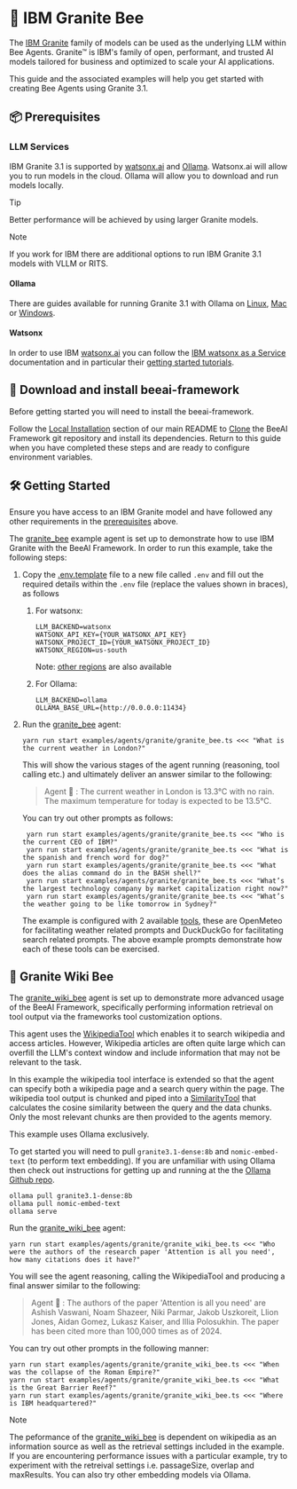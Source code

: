 # 🐝 IBM Granite Bee

The [IBM Granite](https://www.ibm.com/granite) family of models can be used as the underlying LLM within Bee Agents. Granite™ is IBM's family of open, performant, and trusted AI models tailored for business and optimized to scale your AI applications.

This guide and the associated examples will help you get started with creating Bee Agents using Granite 3.1.

## 📦 Prerequisites

### LLM Services

IBM Granite 3.1 is supported by [watsonx.ai](https://www.ibm.com/products/watsonx-ai) and [Ollama](https://ollama.com/). Watsonx.ai will allow you to run models in the cloud. Ollama will allow you to download and run models locally.

> [!TIP]
> Better performance will be achieved by using larger Granite models.

> [!NOTE]
> If you work for IBM there are additional options to run IBM Granite 3.1 models with VLLM or RITS.

#### Ollama

There are guides available for running Granite 3.1 with Ollama on [Linux](https://www.ibm.com/granite/docs/run/granite-on-linux/granite/), [Mac](https://www.ibm.com/granite/docs/run/granite-on-mac/granite/) or [Windows](https://www.ibm.com/granite/docs/run/granite-on-windows/granite/).

#### Watsonx

In order to use IBM [watsonx.ai](https://www.ibm.com/products/watsonx-ai) you can follow the [IBM watsonx as a Service](https://www.ibm.com/docs/en/watsonx/saas) documentation and in particular their [getting started tutorials](https://www.ibm.com/docs/en/watsonx/saas?topic=getting-started-tutorials).

## 🐝 Download and install beeai-framework

Before getting started you will need to install the beeai-framework.

Follow the [Local Installation](https://github.com/i-am-bee/beeai-framework?tab=readme-ov-file#local-installation) section of our main README to [Clone](https://docs.github.com/en/repositories/creating-and-managing-repositories/cloning-a-repository) the BeeAI Framework git repository and install its dependencies. Return to this guide when you have completed these steps and are ready to configure environment variables.

## 🛠️ Getting Started

Ensure you have access to an IBM Granite model and have followed any other requirements in the [prerequisites](#prerequisites) above.

The [granite_bee](/examples/agents/granite/granite_bee.ts) example agent is set up to demonstrate how to use IBM Granite with the BeeAI Framework. In order to run this example, take the following steps:

1. Copy the [.env.template](/.env.template) file to a new file called `.env` and fill out the required details within the `.env` file (replace the values shown in braces), as follows

   1. For watsonx:

      ```.env
      LLM_BACKEND=watsonx
      WATSONX_API_KEY={YOUR_WATSONX_API_KEY}
      WATSONX_PROJECT_ID={YOUR_WATSONX_PROJECT_ID}
      WATSONX_REGION=us-south
      ```

      Note: [other regions](https://www.ibm.com/docs/en/watsonx/saas?topic=integrations-regional-availability-cloud) are also available

   1. For Ollama:

      ```.env
      LLM_BACKEND=ollama
      OLLAMA_BASE_URL={http://0.0.0.0:11434}
      ```

1. Run the [granite_bee](/examples/agents/granite/granite_bee.ts) agent:

   ```shell
   yarn run start examples/agents/granite/granite_bee.ts <<< "What is the current weather in London?"
   ```

   This will show the various stages of the agent running (reasoning, tool calling etc.) and ultimately deliver an answer similar to the following:

   > Agent 🤖 : The current weather in London is 13.3°C with no rain. The maximum temperature for today is expected to be 13.5°C.

   You can try out other prompts as follows:

   ```shell
    yarn run start examples/agents/granite/granite_bee.ts <<< "Who is the current CEO of IBM?"
    yarn run start examples/agents/granite/granite_bee.ts <<< "What is the spanish and french word for dog?"
    yarn run start examples/agents/granite/granite_bee.ts <<< "What does the alias command do in the BASH shell?"
    yarn run start examples/agents/granite/granite_bee.ts <<< "What’s the largest technology company by market capitalization right now?"
    yarn run start examples/agents/granite/granite_bee.ts <<< "What’s the weather going to be like tomorrow in Sydney?"
   ```

   The example is configured with 2 available [tools](/docs/tools.md), these are OpenMeteo for facilitating weather related prompts and DuckDuckGo for facilitating search related prompts. The above example prompts demonstrate how each of these tools can be exercised.

## 🤖 Granite Wiki Bee

The [granite_wiki_bee](/examples/agents/granite/granite_wiki_bee.ts) agent is set up to demonstrate more advanced usage of the BeeAI Framework, specifically performing information retrieval on tool output via the frameworks tool customization options.

This agent uses the [WikipediaTool](/src/tools/search/wikipedia.ts) which enables it to search wikipedia and access articles. However, Wikipedia articles are often quite large which can overfill the LLM's context window and include information that may not be relevant to the task.

In this example the wikipedia tool interface is extended so that the agent can specify both a wikipedia page and a search query within the page. The wikipedia tool output is chunked and piped into a [SimilarityTool](/src/tools/similarity.ts) that calculates the cosine similarity between the query and the data chunks. Only the most relevant chunks are then provided to the agents memory.

This example uses Ollama exclusively.

To get started you will need to pull `granite3.1-dense:8b` and `nomic-embed-text` (to perform text embedding). If you are unfamiliar with using Ollama then check out instructions for getting up and running at the the [Ollama Github repo](https://github.com/ollama/ollama).

```shell
ollama pull granite3.1-dense:8b
ollama pull nomic-embed-text
ollama serve
```

Run the [granite_wiki_bee](/examples/agents/granite/granite_wiki_bee.ts) agent:

```shell
yarn run start examples/agents/granite/granite_wiki_bee.ts <<< "Who were the authors of the research paper 'Attention is all you need', how many citations does it have?"
```

You will see the agent reasoning, calling the WikipediaTool and producing a final answer similar to the following:

> Agent 🤖 : The authors of the paper 'Attention is all you need' are Ashish Vaswani, Noam Shazeer, Niki Parmar, Jakob Uszkoreit, Llion Jones, Aidan Gomez, Lukasz Kaiser, and Illia Polosukhin. The paper has been cited more than 100,000 times as of 2024.

You can try out other prompts in the following manner:

```shell
yarn run start examples/agents/granite/granite_wiki_bee.ts <<< "When was the collapse of the Roman Empire?"
yarn run start examples/agents/granite/granite_wiki_bee.ts <<< "What is the Great Barrier Reef?"
yarn run start examples/agents/granite/granite_wiki_bee.ts <<< "Where is IBM headquartered?"
```

> [!NOTE]
> The peformance of the [granite_wiki_bee](/examples/agents/granite/granite_wiki_bee.ts) is dependent on wikipedia as an information source as well as the retrieval settings included in the example. If you are encountering performance issues with a particular example, try to experiment with the retreival settings i.e. passageSize, overlap and maxResults. You can also try other embedding models via Ollama.
